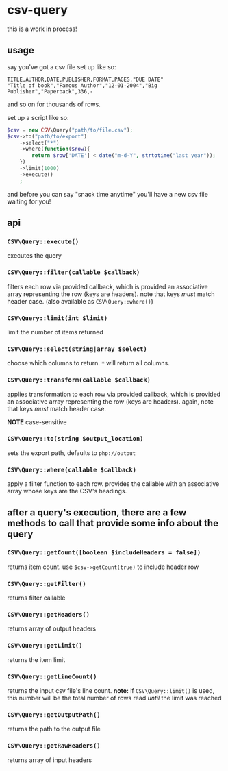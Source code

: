 # csv-query
this is a work in process!

## usage

say you've got a csv file set up like so:

```csv
TITLE,AUTHOR,DATE,PUBLISHER,FORMAT,PAGES,"DUE DATE"
"Title of book","Famous Author","12-01-2004","Big Publisher","Paperback",336,-
```
and so on for thousands of rows.

set up a script like so:

```php
$csv = new CSV\Query("path/to/file.csv");
$csv->to("path/to/export")
    ->select("*")
    ->where(function($row){
        return $row['DATE'] < date("m-d-Y", strtotime("last year"));
    })
    ->limit(1000)
    ->execute()
    ;
```

and before you can say "snack time anytime" you'll have a new csv file waiting for you!

## api

### `CSV\Query::execute()`
executes the query

### `CSV\Query::filter(callable $callback)`
filters each row via provided callback, which is provided an associative array representing the row (keys are headers). note that keys _must_ match header case. (also available as `CSV\Query::where()`)

### `CSV\Query::limit(int $limit)`
limit the number of items returned

### `CSV\Query::select(string|array $select)`
choose which columns to return. `*` will return all columns.

### `CSV\Query::transform(callable $callback)`
applies transformation to each row via provided callback, which is provided an associative array representing the row (keys are headers). again, note that keys _must_ match header case.

**NOTE** case-sensitive

### `CSV\Query::to(string $output_location)`
sets the export path, defaults to `php://output`

### `CSV\Query::where(callable $callback)`
apply a filter function to each row. provides the callable with an associative array whose keys are the CSV's headings.

## after a query's execution, there are a few methods to call that provide some info about the query

### `CSV\Query::getCount([boolean $includeHeaders = false])`
returns item count. use `$csv->getCount(true)` to include header row

### `CSV\Query::getFilter()`
returns filter callable

### `CSV\Query::getHeaders()`
returns array of output headers

### `CSV\Query::getLimit()`
returns the item limit

### `CSV\Query::getLineCount()`
returns the input csv file's line count. **note:** if `CSV\Query::limit()` is used, this number will be the total number of rows read _until_ the limit was reached

### `CSV\Query::getOutputPath()`
returns the path to the output file

### `CSV\Query::getRawHeaders()`
returns array of input headers